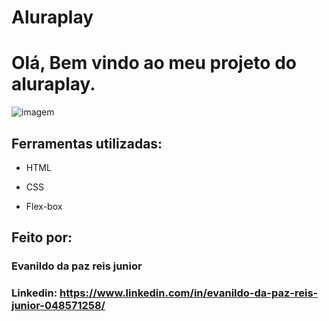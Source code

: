 # Aluraplay

# Olá, Bem vindo ao meu projeto do aluraplay.


![imagem](https://user-images.githubusercontent.com/118671288/225337090-58962394-8446-4d58-8cc2-aa06d2b261df.png)


## Ferramentas utilizadas:

* HTML

* CSS

* Flex-box

## Feito por:

### Evanildo da paz reis junior

### Linkedin: https://www.linkedin.com/in/evanildo-da-paz-reis-junior-048571258/

```

